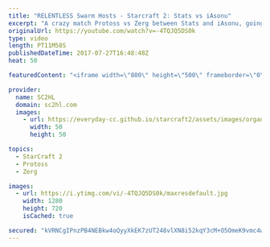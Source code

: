 ```yaml
---
title: "RELENTLESS Swarm Hosts - Starcraft 2: Stats vs iAsonu"
excerpt: "A crazy match Protoss vs Zerg between Stats and iAsonu, going back and forth between the two. Watch IEM Shanghai live at: http://twitch.tv/esl_sc2    ► http://bit.ly/SC2HLsubscribe - SUBSCRIBE to SC2HL!  Thank you for watching our videos! Subscribe for more StarCraft 2: Legacy of the void highlights."
originalUrl: https://youtube.com/watch?v=-4TQJQ5DS0k
type: video
length: PT11M58S
publishedDateTime: 2017-07-27T16:48:48Z
heat: 50

featuredContent: "<iframe width=\"800\" height=\"500\" frameborder=\"0\" src=\"https://www.youtube.com/embed/-4TQJQ5DS0k\" allow=\"accelerometer; autoplay; encrypted-media; gyroscope; picture-in-picture\" allowfullscreen></iframe>"

provider:
  name: SC2HL
  domain: sc2hl.com
  images:
    - url: https://everyday-cc.github.io/starcraft2/assets/images/organizations/sc2hl.com-50x50.jpg
      width: 50
      height: 50

topics:
  - StarCraft 2
  - Protoss
  - Zerg

images:
  - url: https://i.ytimg.com/vi/-4TQJQ5DS0k/maxresdefault.jpg
    width: 1280
    height: 720
    isCached: true

secured: "kVRNCgIPnzPB4NEBkw4oQyyXkEK7zUT248vlXN8i52kqY3cM+O5OmeK9vmc4wcSJUKQeLr7+ZmDJ4jWmE2CsbgeIlfLGnVnpip1gHH0cfXNPpJQfiiy0Qj4yyIIMvnopzFdHRzAnAvM43KajXhzqms27hUHYXSVh7jxD8vtY9Sle7Kvb3+3FuRZZ+O4LoK5Eh5tE63cgJATH3D6+Q8MVRXLEH2JjBxGFfcMD++gwVZwf9sBDhDvOjof19DcXh/CCS0L2/dh22QYEAga8V673TeT4CeLXKbUiLxzbU68mpMIkcefzT4KYrIxfabvYnfXxm2XvmVfpQJEH/ZcqkM0wZZz1XwJ9PIGbcIWrELHwFJySXP5SDzERPt8SMrutV1DwUpThiIxKO2Keq5eCrsV1pngeJ8MLr9h1EkHORgn2z/J9mkZSsd1YjKTFTDG2dvHD;/dpj7fC0fjKv0cEC76a1wg=="
---
```


